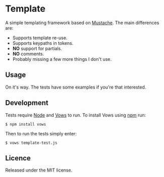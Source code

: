 Template
========

A simple templating framework based on [Mustache][#mustache]. The main
differences are:

 - Supports template re-use.
 - Supports keypaths in tokens.
 - __NO__ support for partials.
 - __NO__ comments.
 - Probably missing a few more things I don't use.

[#mustache]: http://mustache.github.com/

Usage
-----

On it's way. The tests have some examples if you're that interested.

Development
-----------

Tests require [Node][#node] and [Vows][#vows] to run. To install Vows
using [npm][#npm] run:

    $ npm install vows

Then to run the tests simply enter:

    $ vows template-test.js

[#node]: http://nodejs.org/
[#vows]: http://vowsjs.org/
[#npm]:  http://npmjs.org/

Licence
-------

Released under the MIT license.

